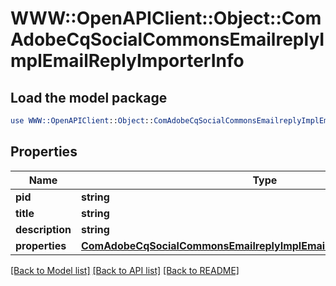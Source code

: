 # WWW::OpenAPIClient::Object::ComAdobeCqSocialCommonsEmailreplyImplEmailReplyImporterInfo

## Load the model package
```perl
use WWW::OpenAPIClient::Object::ComAdobeCqSocialCommonsEmailreplyImplEmailReplyImporterInfo;
```

## Properties
Name | Type | Description | Notes
------------ | ------------- | ------------- | -------------
**pid** | **string** |  | [optional] 
**title** | **string** |  | [optional] 
**description** | **string** |  | [optional] 
**properties** | [**ComAdobeCqSocialCommonsEmailreplyImplEmailReplyImporterProperties**](ComAdobeCqSocialCommonsEmailreplyImplEmailReplyImporterProperties.md) |  | [optional] 

[[Back to Model list]](../README.md#documentation-for-models) [[Back to API list]](../README.md#documentation-for-api-endpoints) [[Back to README]](../README.md)


